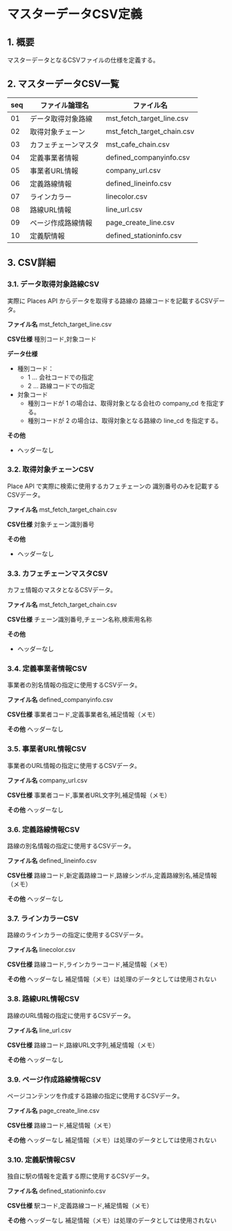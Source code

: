 # マスターデータCSV定義

## 1. 概要
マスターデータとなるCSVファイルの仕様を定義する。

## 2. マスターデータCSV一覧

| seq |    ファイル論理名    |         ファイル名         |
| --- | -------------------- | -------------------------- |
| 01  | データ取得対象路線   | mst_fetch_target_line.csv  |
| 02  | 取得対象チェーン     | mst_fetch_target_chain.csv |
| 03  | カフェチェーンマスタ | mst_cafe_chain.csv         |
| 04  | 定義事業者情報       | defined_companyinfo.csv    |
| 05  | 事業者URL情報        | company_url.csv            |
| 06  | 定義路線情報         | defined_lineinfo.csv       |
| 07  | ラインカラー         | linecolor.csv              |
| 08  | 路線URL情報          | line_url.csv               |
| 09  | ページ作成路線情報   | page_create_line.csv       |
| 10  | 定義駅情報           | defined_stationinfo.csv    |


## 3. CSV詳細

### 3.1. データ取得対象路線CSV
実際に Places API からデータを取得する路線の
路線コードを記載するCSVデータ。

**ファイル名**
mst_fetch_target_line.csv

**CSV仕様**
種別コード,対象コード

**データ仕様**
- 種別コード：
  - 1 … 会社コードでの指定
  - 2 … 路線コードでの指定
- 対象コード
  - 種別コードが 1 の場合は、取得対象となる会社の company_cd を指定する。
  - 種別コードが 2 の場合は、取得対象となる路線の line_cd を指定する。

**その他**
- ヘッダーなし


### 3.2. 取得対象チェーンCSV
Place API で実際に検索に使用するカフェチェーンの
識別番号のみを記載するCSVデータ。

**ファイル名**
mst_fetch_target_chain.csv

**CSV仕様**
対象チェーン識別番号

**その他**
- ヘッダーなし


### 3.3. カフェチェーンマスタCSV
カフェ情報のマスタとなるCSVデータ。

**ファイル名**
mst_fetch_target_chain.csv

**CSV仕様**
チェーン識別番号,チェーン名称,検索用名称

**その他**
- ヘッダーなし


### 3.4. 定義事業者情報CSV
事業者の別名情報の指定に使用するCSVデータ。

**ファイル名**
defined_companyinfo.csv

**CSV仕様**
事業者コード,定義事業者名,補足情報（メモ）

**その他**
ヘッダーなし


### 3.5. 事業者URL情報CSV
事業者のURL情報の指定に使用するCSVデータ。

**ファイル名**
company_url.csv

**CSV仕様**
事業者コード,事業者URL文字列,補足情報（メモ）

**その他**
ヘッダーなし


### 3.6. 定義路線情報CSV
路線の別名情報の指定に使用するCSVデータ。

**ファイル名**
defined_lineinfo.csv

**CSV仕様**
路線コード,新定義路線コード,路線シンボル,定義路線別名,補足情報（メモ）

**その他**
ヘッダーなし


### 3.7. ラインカラーCSV
路線のラインカラーの指定に使用するCSVデータ。

**ファイル名**
linecolor.csv

**CSV仕様**
路線コード,ラインカラーコード,補足情報（メモ）

**その他**
ヘッダーなし
補足情報（メモ）は処理のデータとしては使用されない


### 3.8. 路線URL情報CSV
路線のURL情報の指定に使用するCSVデータ。

**ファイル名**
line_url.csv

**CSV仕様**
路線コード,路線URL文字列,補足情報（メモ）

**その他**
ヘッダーなし


### 3.9. ページ作成路線情報CSV
ページコンテンツを作成する路線の指定に使用するCSVデータ。

**ファイル名**
page_create_line.csv

**CSV仕様**
路線コード,補足情報（メモ）

**その他**
ヘッダーなし
補足情報（メモ）は処理のデータとしては使用されない


### 3.10. 定義駅情報CSV
独自に駅の情報を定義する際に使用するCSVデータ。

**ファイル名**
defined_stationinfo.csv

**CSV仕様**
駅コード,定義路線コード,補足情報（メモ）

**その他**
ヘッダーなし
補足情報（メモ）は処理のデータとしては使用されない



